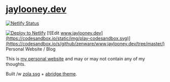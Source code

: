 # [jaylooney.dev](https://jaylooney.dev)

[![Netlify Status](https://api.netlify.com/api/v1/badges/2eeb5177-debb-422f-b042-3d0336bfd884/deploy-status)](https://app.netlify.com/sites/jaylooney/deploys)

[![Deploy to Netlify](https://www.netlify.com/img/deploy/button.svg)](https://app.netlify.com/start/deploy?repository=https://github.com/zenware/www.jaylooney.dev) [![Edit www.jaylooney.dev](https://codesandbox.io/static/img/play-codesandbox.svg)](https://codesandbox.io/s/github/zenware/www.jaylooney.dev/tree/master/)
Personal Website / Blog

This is [my personal website](https://jaylooney.dev) and may or may not contain any of my thoughts.

Built /w [zola ssg](https://www.getzola.org/) + [abridge theme](https://github.com/Jieiku/abridge).
